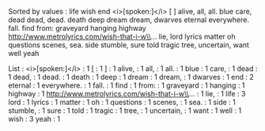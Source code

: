 Sorted by values :
life wish end &lt;i&gt;[spoken:]&lt;/i&gt; [ ] alive, all, all. blue care, dead dead, dead. death deep dream dream, dwarves eternal everywhere. fall. find from: graveyard hanging highway http://www.metrolyrics.com/wish-that-i-w\\... lie, lord lyrics matter oh questions scenes, sea. side stumble, sure told tragic tree, uncertain, want well yeah 

List :
&lt;i&gt;[spoken:]&lt;/i&gt; : 1
[ : 1
] : 1
alive, : 1
all, : 1
all. : 1
blue : 1
care, : 1
dead : 1
dead, : 1
dead. : 1
death : 1
deep : 1
dream : 1
dream, : 1
dwarves : 1
end : 2
eternal : 1
everywhere. : 1
fall. : 1
find : 1
from: : 1
graveyard : 1
hanging : 1
highway : 1
http://www.metrolyrics.com/wish-that-i-w\\... : 1
lie, : 1
life : 3
lord : 1
lyrics : 1
matter : 1
oh : 1
questions : 1
scenes, : 1
sea. : 1
side : 1
stumble, : 1
sure : 1
told : 1
tragic : 1
tree, : 1
uncertain, : 1
want : 1
well : 1
wish : 3
yeah : 1
